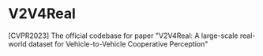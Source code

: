 # V2V4Real
[CVPR2023] The official codebase for paper "V2V4Real: A large-scale real-world dataset for Vehicle-to-Vehicle Cooperative Perception"
